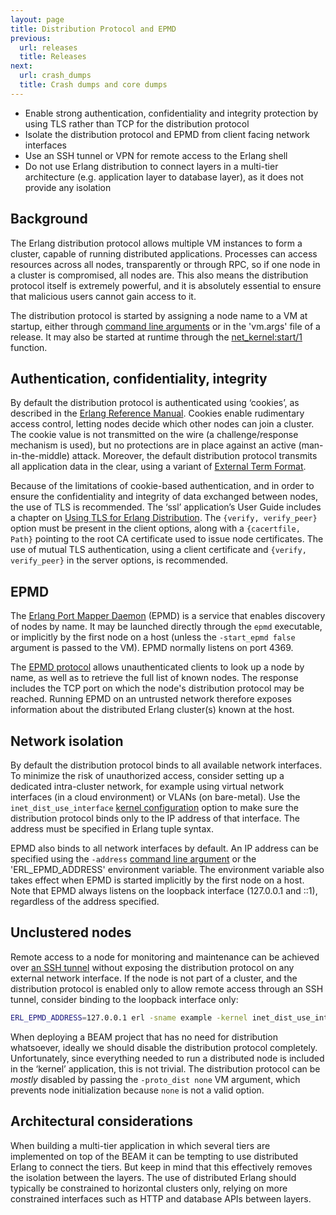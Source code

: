 ```yaml
---
layout: page
title: Distribution Protocol and EPMD
previous:
  url: releases
  title: Releases
next:
  url: crash_dumps
  title: Crash dumps and core dumps
---
```


* Enable strong authentication, confidentiality and integrity protection by using TLS rather than TCP for the distribution protocol
* Isolate the distribution protocol and EPMD from client facing network interfaces
* Use an SSH tunnel or VPN for remote access to the Erlang shell
* Do not use Erlang distribution to connect layers in a multi-tier architecture (e.g. application layer to database layer), as it does not provide any isolation

## Background

The Erlang distribution protocol allows multiple VM instances to form a cluster, capable of running distributed applications. Processes can access resources across all nodes, transparently or through RPC, so if one node in a cluster is compromised, all nodes are. This also means the distribution protocol itself is extremely powerful, and it is absolutely essential to ensure that malicious users cannot gain access to it.

The distribution protocol is started by assigning a node name to a VM at startup, either through [command line arguments](https://erlang.org/doc/man/erl.html#flags) or in the 'vm.args' file of a release. It may also be started at runtime through the [net_kernel:start/1](https://erlang.org/doc/man/net_kernel.html#start-1) function.

## Authentication, confidentiality, integrity

By default the distribution protocol is authenticated using ‘cookies’, as described in the [Erlang Reference Manual](https://erlang.org/doc/reference_manual/distributed.html#security). Cookies enable rudimentary access control, letting nodes decide which other nodes can join a cluster. The cookie value is not transmitted on the wire (a challenge/response mechanism is used), but no protections are in place against an active (man-in-the-middle) attack. Moreover, the default distribution protocol transmits all application data in the clear, using a variant of [External Term Format](http://erlang.org/doc/apps/erts/erl_ext_dist.html).

Because of the limitations of cookie-based authentication, and in order to ensure the confidentiality and integrity of data exchanged between nodes, the use of TLS is recommended. The ‘ssl’ application’s User Guide includes a chapter on [Using TLS for Erlang Distribution](https://erlang.org/doc/apps/ssl/ssl_distribution.html). The `{verify, verify_peer}` option must be present in the client options, along with a `{cacertfile, Path}` pointing to the root CA certificate used to issue node certificates. The use of mutual TLS authentication, using a client certificate and  `{verify, verify_peer}` in the server options, is recommended.

## EPMD

The [Erlang Port Mapper Daemon](http://erlang.org/doc/man/epmd.html) (EPMD) is a service that enables discovery of nodes by name. It may be launched directly through the `epmd` executable, or implicitly by the first node on a host (unless the `-start_epmd false` argument is passed to the VM). EPMD normally listens on port 4369.

The [EPMD protocol](https://erlang.org/doc/apps/erts/erl_dist_protocol.html#epmd-protocol) allows unauthenticated clients to look up a node by name, as well as to retrieve the full list of known nodes. The response includes the TCP port on which the node's distribution protocol may be reached. Running EPMD on an untrusted network therefore exposes information about the distributed Erlang cluster(s) known at the host.

## Network isolation

By default the distribution protocol binds to all available network interfaces. To minimize the risk of unauthorized access, consider setting up a dedicated intra-cluster network, for example using virtual network interfaces (in a cloud environment) or VLANs (on bare-metal). Use the `inet_dist_use_interface` [kernel configuration](https://erlang.org/doc/man/kernel_app.html#configuration) option to make sure the distribution protocol binds only to the IP address of that interface. The address must be specified in Erlang tuple syntax.

EPMD also binds to all network interfaces by default. An IP address can be specified using the `-address` [command line argument](http://erlang.org/doc/man/epmd.html#regular-options) or the 'ERL_EPMD_ADDRESS' environment variable. The environment variable also takes effect when EPMD is started implicitly by the first node on a host. Note that EPMD always listens on the loopback interface (127.0.0.1 and ::1), regardless of the address specified.

## Unclustered nodes

Remote access to a node for monitoring and maintenance can be achieved over [an SSH tunnel](http://blog.plataformatec.com.br/2016/05/tracing-and-observing-your-remote-node/) without exposing the distribution protocol on any external network interface. If the node is not part of a cluster, and the distribution protocol is enabled only to allow remote access through an SSH tunnel, consider binding to the loopback interface only:

```bash
ERL_EPMD_ADDRESS=127.0.0.1 erl -sname example -kernel inet_dist_use_interface '{127, 0, 0, 1}'
```

When deploying a BEAM project that has no need for distribution whatsoever, ideally we should disable the distribution protocol completely. Unfortunately, since everything needed to run a distributed node is included in the ‘kernel’ application, this is not trivial. The distribution protocol can be *mostly* disabled by passing the `-proto_dist none` VM argument, which prevents node initialization because `none` is not a valid option.

## Architectural considerations

When building a multi-tier application in which several tiers are implemented on top of the BEAM it can be tempting to use distributed Erlang to connect the tiers. But keep in mind that this effectively removes the isolation between the layers. The use of distributed Erlang should typically be constrained to horizontal clusters only, relying on more constrained interfaces such as HTTP and database APIs between layers.

